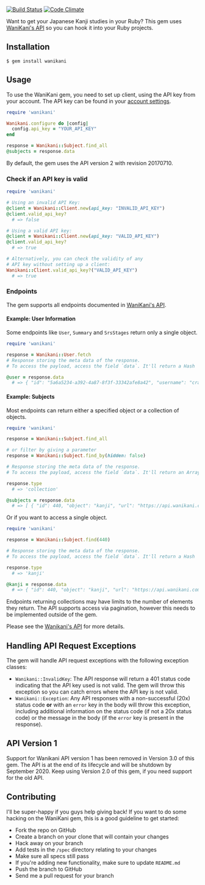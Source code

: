 [![Build Status](https://travis-ci.org/dennmart/wanikani-gem.png)](https://travis-ci.org/dennmart/wanikani-gem) [![Code Climate](https://codeclimate.com/github/dennmart/wanikani-gem.png)](https://codeclimate.com/github/dennmart/wanikani-gem)

Want to get your Japanese Kanji studies in your Ruby? This gem uses [WaniKani's API](https://docs.api.wanikani.com) so you can hook it into your Ruby projects.

## Installation
```
$ gem install wanikani
```

## Usage

To use the WaniKani gem, you need to set up client, using the API key from your account. The API key can be found in your [account settings](https://www.wanikani.com/settings/personal_access_tokens).

```ruby
require 'wanikani'

Wanikani.configure do |config|
  config.api_key = "YOUR_API_KEY"
end

response = Wanikani::Subject.find_all
@subjects = response.data

```

By default, the gem uses the API version 2 with revision 20170710.


### Check if an API key is valid

```ruby
require 'wanikani'

# Using an invalid API Key:
@client = Wanikani::Client.new(api_key: "INVALID_API_KEY")
@client.valid_api_key?
  # => false

# Using a valid API key:
@client = Wanikani::Client.new(api_key: "VALID_API_KEY")
@client.valid_api_key?
  # => true

# Alternatively, you can check the validity of any
# API key without setting up a client:
Wanikani::Client.valid_api_key?("VALID_API_KEY")
  # => true
```

### Endpoints

The gem supports all endpoints documented in [WaniKani's API](https://docs.api.wanikani.com).

#### Example: User Information

Some endpoints like `User`, `Summary` and `SrsStages` return only a
single object.

```ruby
require 'wanikani'

response = Wanikani::User.fetch
# Response storing the meta data of the response.
# To access the payload, access the field `data`. It'll return a Hash

@user = response.data
  # => { "id": "5a6a5234-a392-4a87-8f3f-33342afe8a42", "username": "crabigator", "level": 25, "profile_url": "https://www.wanikani.com/users/crabigator", "started_at": "2012-05-11T00:52:18.958466Z", "current_vacation_started_at": null, "subscription": { "active": true, "type": "recurring", "max_level_granted": 60, "period_ends_at": "2018-12-11T13:32:19.485748Z" }, "preferences": { "default_voice_actor_id": 1, "lessons_autoplay_audio": false, "lessons_batch_size": 5, "lessons_presentation_order": "ascending_level_then_subject", "reviews_autoplay_audio": false, "reviews_display_srs_indicator": true } }

```

#### Example: Subjects

Most endpoints can return either a specified object or a collection of objects.

```ruby
require 'wanikani'

response = Wanikani::Subject.find_all

# or filter by giving a parameter
response = Wanikani::Subject.find_by(hidden: false)

# Response storing the meta data of the response.
# To access the payload, access the field `data`. It'll return an Array for collections

response.type
  # => 'collection'

@subjects = response.data
  # => [ { "id": 440, "object": "kanji", "url": "https://api.wanikani.com/v2/subjects/440", "data_updated_at": "2018-03-29T23:14:30.805034Z", "data": {  "created_at": "2012-02-27T19:55:19.000000Z",  "level": 1,  "slug": "一",  "hidden_at": null,  "document_url": "https://www.wanikani.com/kanji/%E4%B8%80",  "characters": "一",  "meanings": [  {  "meaning": "One",  "primary": true,  "accepted_answer": true  }  ],  "readings": [  {  "type": "onyomi",  "primary": true,  "accepted_answer": true,  "reading": "いち"  },  {  "type": "kunyomi",  "primary": false,  "accepted_answer": false,  "reading": "ひと"  },  {  "type": "nanori",  "primary": false,  "accepted_answer": false,  "reading": "かず"  }  ],  "component_subject_ids": [  1  ],  "amalgamation_subject_ids": [  56,  88,  91  ],  "visually_similar_subject_ids": [],  "meaning_mnemonic": "Lying on the <radical>ground</radical> is something that looks just like the ground, the number <kanji>One</kanji>. Why is this One lying down? It's been shot by the number two. It's lying there, bleeding out and dying. The number One doesn't have long to live.",  "meaning_hint": "To remember the meaning of <kanji>One</kanji>, imagine yourself there at the scene of the crime. You grab <kanji>One</kanji> in your arms, trying to prop it up, trying to hear its last words. Instead, it just splatters some blood on your face. \"Who did this to you?\" you ask. The number One points weakly, and you see number Two running off into an alleyway. He's always been jealous of number One and knows he can be number one now that he's taken the real number one out.",  "reading_mnemonic": "As you're sitting there next to <kanji>One</kanji>, holding him up, you start feeling a weird sensation all over your skin. From the wound comes a fine powder (obviously coming from the special bullet used to kill One) that causes the person it touches to get extremely <reading>itchy</reading> (いち)",  "reading_hint": "Make sure you feel the ridiculously <reading>itchy</reading> sensation covering your body. It climbs from your hands, where you're holding the number <kanji>One</kanji> up, and then goes through your arms, crawls up your neck, goes down your body, and then covers everything. It becomes uncontrollable, and you're scratching everywhere, writhing on the ground. It's so itchy that it's the most painful thing you've ever experienced (you should imagine this vividly, so you remember the reading of this kanji).",  "lesson_position": 2 } } ]

```

Or if you want to access a single object.

```ruby
require 'wanikani'

response = Wanikani::Subject.find(440)

# Response storing the meta data of the response.
# To access the payload, access the field `data`. It'll return a Hash

response.type
  # => 'kanji'

@kanji = response.data
  # => { "id": 440, "object": "kanji", "url": "https://api.wanikani.com/v2/subjects/440", "data_updated_at": "2018-03-29T23:14:30.805034Z", "data": {  "created_at": "2012-02-27T19:55:19.000000Z",  "level": 1,  "slug": "一",  "hidden_at": null,  "document_url": "https://www.wanikani.com/kanji/%E4%B8%80",  "characters": "一",  "meanings": [  {  "meaning": "One",  "primary": true,  "accepted_answer": true  }  ],  "readings": [  {  "type": "onyomi",  "primary": true,  "accepted_answer": true,  "reading": "いち"  },  {  "type": "kunyomi",  "primary": false,  "accepted_answer": false,  "reading": "ひと"  },  {  "type": "nanori",  "primary": false,  "accepted_answer": false,  "reading": "かず"  }  ],  "component_subject_ids": [  1  ],  "amalgamation_subject_ids": [  56,  88,  91  ],  "visually_similar_subject_ids": [],  "meaning_mnemonic": "Lying on the <radical>ground</radical> is something that looks just like the ground, the number <kanji>One</kanji>. Why is this One lying down? It's been shot by the number two. It's lying there, bleeding out and dying. The number One doesn't have long to live.",  "meaning_hint": "To remember the meaning of <kanji>One</kanji>, imagine yourself there at the scene of the crime. You grab <kanji>One</kanji> in your arms, trying to prop it up, trying to hear its last words. Instead, it just splatters some blood on your face. \"Who did this to you?\" you ask. The number One points weakly, and you see number Two running off into an alleyway. He's always been jealous of number One and knows he can be number one now that he's taken the real number one out.",  "reading_mnemonic": "As you're sitting there next to <kanji>One</kanji>, holding him up, you start feeling a weird sensation all over your skin. From the wound comes a fine powder (obviously coming from the special bullet used to kill One) that causes the person it touches to get extremely <reading>itchy</reading> (いち)",  "reading_hint": "Make sure you feel the ridiculously <reading>itchy</reading> sensation covering your body. It climbs from your hands, where you're holding the number <kanji>One</kanji> up, and then goes through your arms, crawls up your neck, goes down your body, and then covers everything. It becomes uncontrollable, and you're scratching everywhere, writhing on the ground. It's so itchy that it's the most painful thing you've ever experienced (you should imagine this vividly, so you remember the reading of this kanji).",  "lesson_position": 2 } }
```

Endpoints returning collections may have limits to the number of elements
they return. The API supports access via pagination, however this needs to
be implemented outside of the gem.

Please see the [Wanikani's API](https://docs.api.wanikani.com/20170710/#pagination)
for more details.

## Handling API Request Exceptions

The gem will handle API request exceptions with the following exception classes:

- `Wanikani::InvalidKey`: The API response will return a 401 status code indicating that the API key used is not valid. The gem will throw this exception so you can catch errors where the API key is not valid.
- `Wanikani::Exception`: Any API responses with a non-successful (20x) status code **or** with an `error` key in the body will throw this exception, including additional information on the status code (if not a 20x status code) or the message in the body (if the `error` key is present in the response).

## API Version 1

Support for Wanikani API version 1 has been removed in Version 3.0 of this gem.
The API is at the end of its lifecycle and will be shutdown by September 2020.
Keep using Version 2.0 of this gem, if you need support for the old API.

## Contributing

I'll be super-happy if you guys help giving back! If you want to do some hacking on the WaniKani gem, this is a good guideline to get started:

* Fork the repo on GitHub
* Create a branch on your clone that will contain your changes
* Hack away on your branch
* Add tests in the `/spec` directory relating to your changes
* Make sure all specs still pass
* If you're adding new functionality, make sure to update `README.md`
* Push the branch to GitHub
* Send me a pull request for your branch
